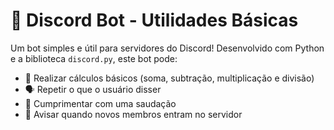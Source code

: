 # 🤖 Discord Bot - Utilidades Básicas

Um bot simples e útil para servidores do Discord! Desenvolvido com Python e a biblioteca `discord.py`, este bot pode:

- 🧮 Realizar cálculos básicos (soma, subtração, multiplicação e divisão)
- 🗣️ Repetir o que o usuário disser
- 👋 Cumprimentar com uma saudação
- 🎉 Avisar quando novos membros entram no servidor

